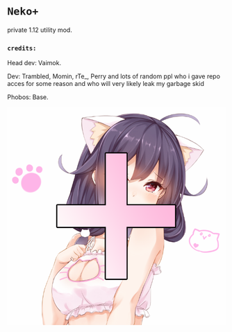 # `Neko+`
private 1.12 utility mod.
### `credits:`
Head dev: Vaimok.

Dev: Trambled, Momin, rTe_, Perry and lots of random ppl who i gave repo acces for some reason and who will very likely leak my garbage skid

Phobos: Base.

![img.png](img.png)


